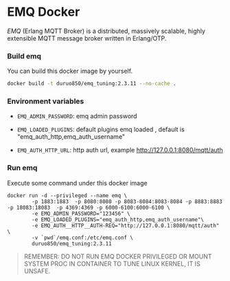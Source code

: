 # EMQ Docker

*EMQ* (Erlang MQTT Broker) is a distributed, massively scalable, highly extensible MQTT message broker written in Erlang/OTP.


### Build emq

You can build this docker image by yourself.

```bash
docker build -t duruo850/emq_tuning:2.3.11 --no-cache .
```

### Environment variables

- `EMQ_ADMIN_PASSWORD`: emq admin password 

- `EMQ_LOADED_PLUGINS`: default plugins emq loaded , default is "emq_auth_http,emq_auth_username"

- `EMQ_AUTH_HTTP_URL`: http auth url, example http://127.0.0.1:8080/mqtt/auth

### Run emq

Execute some command under this docker image

```
docker run -d --privileged --name emq \
        -p 1883:1883  -p 8080:8080 -p 8083-8084:8083-8084 -p 8883:8883 -p 18083:18083  -p 4369:4369 -p 6000-6100:6000-6100 \
        -e EMQ_ADMIN_PASSWORD="123456" \
        -e EMQ_LOADED_PLUGINS="emq_auth_http,emq_auth_username"\
        -e EMQ_AUTH__HTTP__AUTH-REQ="http://127.0.0.1:8080/mqtt/auth" \
        -v `pwd`/emq.conf:/etc/emq.conf \
        duruo850/emq_tuning:2.3.11
```



> REMEMBER: DO NOT RUN EMQ DOCKER PRIVILEGED OR MOUNT SYSTEM PROC IN CONTAINER TO TUNE LINUX KERNEL, IT IS UNSAFE.
